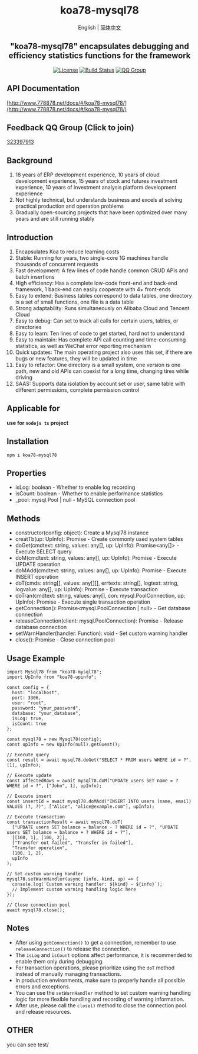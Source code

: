 <h1 align="center">koa78-mysql78</h1>
<div align="center">

English | [简体中文](./README.cn.md)

## "koa78-mysql78" encapsulates debugging and efficiency statistics functions for the framework

[![License](https://img.shields.io/badge/license-Apache%202-green.svg)](https://www.apache.org/licenses/LICENSE-2.0)
[![Build Status](https://dev.azure.com/www778878net/basic_ts/_apis/build/status/www778878net.koa78-mysql78?branchName=main)](https://dev.azure.com/www778878net/basic_ts/_build/latest?definitionId=24&branchName=main)
[![QQ Group](https://img.shields.io/badge/QQ群-323397913-blue.svg?style=flat-square&color=12b7f5&logo=qq)](https://qm.qq.com/cgi-bin/qm/qr?k=it9gUUVdBEDWiTOH21NsoRHAbE9IAzAO&jump_from=webapi&authKey=KQwSXEPwpAlzAFvanFURm0Foec9G9Dak0DmThWCexhqUFbWzlGjAFC7t0jrjdKdL)

</div>

## API Documentation

[http://www.778878.net/docs/#/koa78-mysql78/](http://www.778878.net/docs/#/koa78-mysql78/)

## Feedback QQ Group (Click to join)

[323397913](https://qm.qq.com/cgi-bin/qm/qr?k=it9gUUVdBEDWiTOH21NsoRHAbE9IAzAO&jump_from=webapi&authKey=KQwSXEPwpAlzAFvanFURm0Foec9G9Dak0DmThWCexhqUFbWzlGjAFC7t0jrjdKdL)

## Background

1. 18 years of ERP development experience, 10 years of cloud development experience, 15 years of stock and futures investment experience, 10 years of investment analysis platform development experience
2. Not highly technical, but understands business and excels at solving practical production and operation problems
3. Gradually open-sourcing projects that have been optimized over many years and are still running stably

## Introduction

1. Encapsulates Koa to reduce learning costs
2. Stable: Running for years, two single-core 1G machines handle thousands of concurrent requests
3. Fast development: A few lines of code handle common CRUD APIs and batch insertions
4. High efficiency: Has a complete low-code front-end and back-end framework, 1 back-end can easily cooperate with 4+ front-ends
5. Easy to extend: Business tables correspond to data tables, one directory is a set of small functions, one file is a data table
6. Strong adaptability: Runs simultaneously on Alibaba Cloud and Tencent Cloud
7. Easy to debug: Can set to track all calls for certain users, tables, or directories
8. Easy to learn: Ten lines of code to get started, hard not to understand
9. Easy to maintain: Has complete API call counting and time-consuming statistics, as well as WeChat error reporting mechanism
10. Quick updates: The main operating project also uses this set, if there are bugs or new features, they will be updated in time
11. Easy to refactor: One directory is a small system, one version is one path, new and old APIs can coexist for a long time, changing tires while driving
12. SAAS: Supports data isolation by account set or user, same table with different permissions, complete permission control

## Applicable for

**use for `nodejs ts` project**

## Installation

~~~
npm i koa78-mysql78
~~~

## Properties

- isLog: boolean - Whether to enable log recording
- isCount: boolean - Whether to enable performance statistics
- _pool: mysql.Pool | null - MySQL connection pool

## Methods

- constructor(config: object): Create a Mysql78 instance
- creatTb(up: UpInfo): Promise<string> - Create commonly used system tables
- doGet(cmdtext: string, values: any[], up: UpInfo): Promise<any[]> - Execute SELECT query
- doM(cmdtext: string, values: any[], up: UpInfo): Promise<number> - Execute UPDATE operation
- doMAdd(cmdtext: string, values: any[], up: UpInfo): Promise<number> - Execute INSERT operation
- doT(cmds: string[], values: any[][], errtexts: string[], logtext: string, logvalue: any[], up: UpInfo): Promise<string> - Execute transaction
- doTran(cmdtext: string, values: any[], con: mysql.PoolConnection, up: UpInfo): Promise<any> - Execute single transaction operation
- getConnection(): Promise<mysql.PoolConnection | null> - Get database connection
- releaseConnection(client: mysql.PoolConnection): Promise<void> - Release database connection
- setWarnHandler(handler: Function): void - Set custom warning handler
- close(): Promise<void> - Close connection pool

## Usage Example

~~~
import Mysql78 from "koa78-mysql78";
import UpInfo from "koa78-upinfo";

const config = {
  host: "localhost",
  port: 3306,
  user: "root",
  password: "your_password",
  database: "your_database",
  isLog: true,
  isCount: true
};

const mysql78 = new Mysql78(config);
const upInfo = new UpInfo(null).getGuest();

// Execute query
const result = await mysql78.doGet("SELECT * FROM users WHERE id = ?", [1], upInfo);

// Execute update
const affectedRows = await mysql78.doM("UPDATE users SET name = ? WHERE id = ?", ["John", 1], upInfo);

// Execute insert
const insertId = await mysql78.doMAdd("INSERT INTO users (name, email) VALUES (?, ?)", ["Alice", "alice@example.com"], upInfo);

// Execute transaction
const transactionResult = await mysql78.doT(
  ["UPDATE users SET balance = balance - ? WHERE id = ?", "UPDATE users SET balance = balance + ? WHERE id = ?"],
  [[100, 1], [100, 2]],
  ["Transfer out failed", "Transfer in failed"],
  "Transfer operation",
  [100, 1, 2],
  upInfo
);

// Set custom warning handler
mysql78.setWarnHandler(async (info, kind, up) => {
  console.log(`Custom warning handler: ${kind} - ${info}`);
  // Implement custom warning handling logic here
});

// Close connection pool
await mysql78.close();
~~~

## Notes

- After using `getConnection()` to get a connection, remember to use `releaseConnection()` to release the connection.
- The `isLog` and `isCount` options affect performance, it is recommended to enable them only during debugging.
- For transaction operations, please prioritize using the `doT` method instead of manually managing transactions.
- In production environments, make sure to properly handle all possible errors and exceptions.
- You can use the `setWarnHandler` method to set custom warning handling logic for more flexible handling and recording of warning information.
- After use, please call the `close()` method to close the connection pool and release resources.

## OTHER

you can see test/
